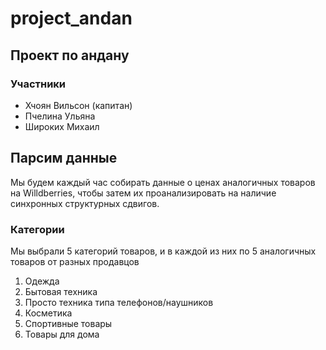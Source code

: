# project_andan
## Проект по андану 
### Участники
- Хчоян Вильсон (капитан)
- Пчелина Ульяна
- Широких Михаил

## Парсим данные
Мы будем каждый час собирать данные о ценах аналогичных товаров на Willdberries, чтобы затем их проанализировать на наличие синхронных структурных сдвигов.

### Категории 
Мы выбрали 5 категорий товаров, и в каждой из них по 5 аналогичных товаров от разных продавцов

 1. Одежда 
 2. Бытовая техника 
 3. Просто техника типа телефонов/наушников 
 4. Косметика
 5. Спортивные товары
 6. Товары для дома
